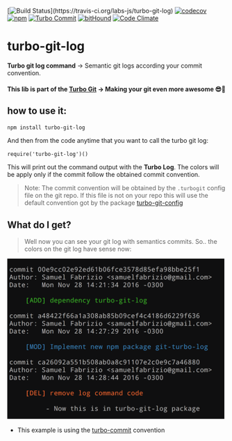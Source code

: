 [![Build Status](https://travis-ci.org/labs-js/turbo-git-log.svg?)](https://travis-ci.org/labs-js/turbo-git-log)
[![codecov](https://codecov.io/gh/labs-js/turbo-git-log/branch/develop/graph/badge.svg)](https://codecov.io/gh/labs-js/turbo-git-log)
[![npm](https://img.shields.io/npm/v/turbo-git-log.svg?style=flat)](https://www.npmjs.com/package/turbo-git-log)
[![Turbo Commit](https://img.shields.io/badge/Turbo_Commit-on-3DD1F2.svg)](https://github.com/labs-js/turbo-git/blob/master/CONVENTION.md)
[![bitHound](https://www.bithound.io/github/labs-js/turbo-git-log/badges/score.svg)](https://www.bithound.io/github/labs-js/turbo-git-log)
[![Code Climate](https://codeclimate.com/github/labs-js/turbo-git-log/badges/gpa.svg)](https://codeclimate.com/github/labs-js/turbo-git-log)

# turbo-git-log

**Turbo git log command** -> Semantic git logs according your commit convention.

#### This lib is part of the [Turbo Git](https://github.com/labs-js/turbo-git) -> Making your git even more awesome 😎🙌

## how to use it:

```
npm install turbo-git-log
```

And then from the code anytime that you want to call the turbo git log:

```
require('turbo-git-log')()
```

This will print out the command output with the **Turbo Log**. The colors will be apply only if the commit follow the obtained commit convention. 
> Note: The commit convention will be obtained by the `.turbogit` config file on the git repo. If this file is not on your repo this will use the default convention got by the package [turbo-git-config](https://github.com/labs-js/turbo-git-config/)


## What do I get? 

> Well now you can see your git log with semantics commits. So.. the colors on the git log have sense now:

<img alt="turbo-git-log" src="https://github.com/labs-js/turbo-git-log/blob/develop/assests/git-log-sample.png" width="500">

- This example is using the [turbo-commit](https://github.com/labs-js/turbo-git/blob/develop/CONVENTION.md) convention
